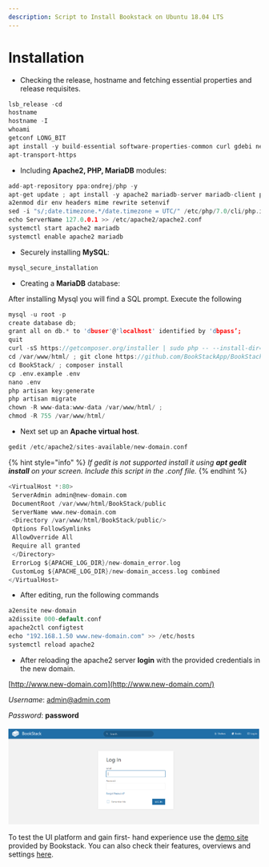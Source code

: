 ```yaml
---
description: Script to Install Bookstack on Ubuntu 18.04 LTS
---
```


# Installation

* Checking the release, hostname and fetching essential properties and release requisites.

```c
lsb_release -cd
hostname
hostname -I
whoami
getconf LONG_BIT
apt install -y build-essential software-properties-common curl gdebi net-tools wget curl sqlite3 dirmngr nano lsb-release
apt-transport-https
```

*  Including **Apache2, PHP, MariaDB** modules:

```c
add-apt-repository ppa:ondrej/php -y
apt-get update ; apt install -y apache2 mariadb-server mariadb-client php7.0 php7.0-cli php7.0-fpm php7.0-cgi php7.0-bcmath php7.0-curl php7.0-gd php7.0-intl php7.0-json php7.0-mbstring php7.0-mysql php7.0-opcache php7.0-sqlite3 php7.0-xml php7.0-zip php7.0-snmp php7.0-json php7.0-imap php7.0-common php7.0-tidy php7.0-mcrypt php7.0-pgsql php-pear
a2enmod dir env headers mime rewrite setenvif
sed -i "s/;date.timezone.*/date.timezone = UTC/" /etc/php/7.0/cli/php.ini 
echo ServerName 127.0.0.1 >> /etc/apache2/apache2.conf
systemctl start apache2 mariadb 
systemctl enable apache2 mariadb
```

* Securely installing **MySQL**:

```c
mysql_secure_installation
```

* Creating a **MariaDB** database:

After installing Mysql you will find a SQL prompt. Execute the following

```c
mysql -u root -p
create database db;
grant all on db.* to 'dbuser'@'localhost' identified by 'dbpass’;
quit
curl -sS https://getcomposer.org/installer | sudo php -- --install-dir=/usr/local/bin --filename=composer
cd /var/www/html/ ; git clone https://github.com/BookStackApp/BookStack.git --branch release --single-branch
cd BookStack/ ; composer install
cp .env.example .env
nano .env
php artisan key:generate
php artisan migrate
chown -R www-data:www-data /var/www/html/ ;
chmod -R 755 /var/www/html/
```

* Next set up an **Apache virtual host**.

```c
gedit /etc/apache2/sites-available/new-domain.conf
```

{% hint style="info" %}
_If gedit is not supported install it using_ _**apt gedit install**_ _on your screen. Include this script in the .conf file._
{% endhint %}

```c
<VirtualHost *:80>
 ServerAdmin admin@new-domain.com
 DocumentRoot /var/www/html/BookStack/public
 ServerName www.new-domain.com
 <Directory /var/www/html/BookStack/public/>
 Options FollowSymlinks
 AllowOverride All
 Require all granted
 </Directory>
 ErrorLog ${APACHE_LOG_DIR}/new-domain_error.log
 CustomLog ${APACHE_LOG_DIR}/new-domain_access.log combined
</VirtualHost>
```



* After editing, run the following commands

```c
a2ensite new-domain
a2dissite 000-default.conf
apache2ctl configtest
echo "192.168.1.50 www.new-domain.com" >> /etc/hosts
systemctl reload apache2
```

*  After reloading the apache2 server **login** with the provided credentials in the new domain.

[http://www.new-domain.com](http://www.new-domain.com/)

_Username_: [admin@admin.com](mailto:admin@admin.com)

_Password_: **password**

![BookStack Login page](.gitbook/assets/image.png)

To test the  UI platform and gain first- hand experience use the  [demo site](https://demo.bookstackapp.com/) provided by Bookstack. You can also check their features, overviews and settings [here](https://www.bookstackapp.com/).

